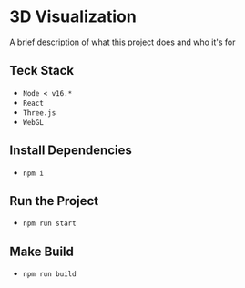 # 3D Visualization

A brief description of what this project does and who it's for

## Teck Stack
- `Node < v16.*`
- `React`
- `Three.js`
- `WebGL`

## Install Dependencies
- `npm i`

## Run the Project
- `npm run start`

## Make Build
- `npm run build`
